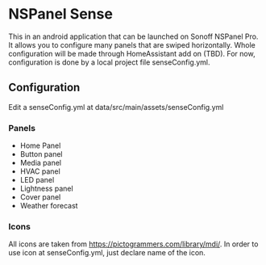 # NSPanel Sense

This in an android application that can be launched on Sonoff NSPanel Pro. It allows you to configure many panels
that are swiped horizontally. Whole configuration will be made through HomeAssistant add on (TBD). For now, configuration
is done by a local project file senseConfig.yml.

## Configuration
Edit a senseConfig.yml at data/src/main/assets/senseConfig.yml

### Panels
- Home Panel
- Button panel
- Media panel
- HVAC panel
- LED panel
- Lightness panel
- Cover panel
- Weather forecast

### Icons
All icons are taken from https://pictogrammers.com/library/mdi/. In order to use icon at senseConfig.yml, just declare name of the icon.